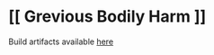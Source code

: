 # [[ Grevious Bodily Harm ]]

Build artifacts available [here](https://ci.appveyor.com/project/avail/gbhm/build/artifacts)

